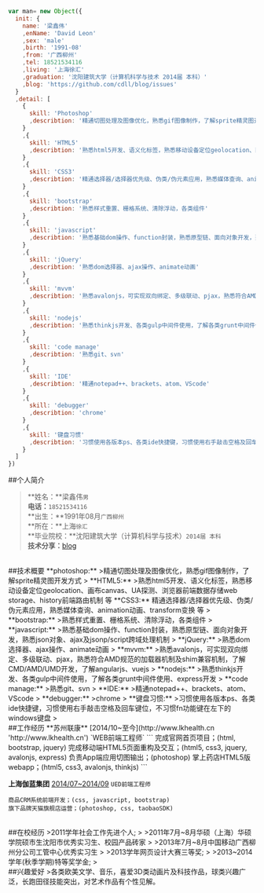 ````javascript
var man= new Object({
  init: {
    name: '梁鑫伟'
    ,enName: 'David Leon'
    ,sex: 'male'
    ,birth: '1991-08'
    ,from: '广西柳州'
    ,tel: 18521534116
    ,living: '上海徐汇'
    ,graduation: '沈阳建筑大学（计算机科学与技术 2014届 本科）'
    ,blog: 'https://github.com/cdll/blog/issues'
  }
  ,detail: [
    {
      skill: 'Photoshop'
      ,describtion: '精通切图处理及图像优化，熟悉gif图像制作，了解sprite精灵图开发方式'
    }
    ,{
      skill: 'HTML5'
      ,describtion: '熟悉html5开发、语义化标签，熟悉移动设备定位geolocation、画布canvas、UA探测、浏览器前端数据存储web storage、history前端路由机制 等'
    }
    ,{
      skill: 'CSS3'
      ,describtion: '精通选择器/选择器优先级、伪类/伪元素应用，熟悉媒体查询、animation动画、transform变换 等'
    }
    ,{
      skill: 'bootstrap'
      ,describtion: '熟悉样式重置、栅格系统、清除浮动，各类组件'
    }
    ,{
      skill: 'javascript'
      ,describtion: '熟悉基础dom操作、function封装，熟悉原型链、面向对象开发，熟悉json对象、ajax及jsonp/script跨域处理机制'
    }
    ,{
      skill: 'jQuery'
      ,describtion: '熟悉dom选择器、ajax操作、animate动画'
    }
    ,{
      skill: 'mvvm'
      ,describtion: '熟悉avalonjs，可实现双向绑定、多级联动、pjax，熟悉符合AMD规范的加载器机制及shim兼容机制，了解CMD/AMD/UMD开发，了解angularjs、vuejs'
    }
    ,{
      skill: 'nodejs'
      ,describtion: '熟悉thinkjs开发、各类gulp中间件使用，了解各类grunt中间件使用、express开发'
    }
    ,{
      skill: 'code manage'
      ,describtion: '熟悉git、svn'
    }
    ,{
      skill: 'IDE'
      ,describtion: '精通notepad++、brackets、atom、VScode'
    }
    ,{
      skill: 'debugger'
      ,describtion: 'chrome'
    }
    ,{
      skill: '键盘习惯'
      ,describtion: '习惯使用各版本ps、各类ide快捷键，习惯使用右手敲击空格及回车键位，不习惯fn功能键在左下的windows键盘'
    }
  ]
})
````
##个人简介
>**姓名：**梁鑫伟`男`  
**电话：**`18521534116`  
**出生：**1991年08月`广西柳州`  
**所在：**上海`徐汇`  
**毕业院校：**沈阳建筑大学（计算机科学与技术）`2014届 本科`  
**技术分享：**[blog](https://github.com/cdll/blog/issues)  

<br>
##技术概要
**photoshop:** 
>精通切图处理及图像优化，熟悉gif图像制作，了解sprite精灵图开发方式
>
**HTML5:**
>熟悉html5开发、语义化标签，熟悉移动设备定位geolocation、画布canvas、UA探测、浏览器前端数据存储web storage、history前端路由机制 等
**CSS3:** 精通选择器/选择器优先级、伪类/伪元素应用，熟悉媒体查询、animation动画、transform变换 等
>
**bootstrap:**
>熟悉样式重置、栅格系统、清除浮动，各类组件
>
**javascript:**
>熟悉基础dom操作、function封装，熟悉原型链、面向对象开发，熟悉json对象、ajax及jsonp/script跨域处理机制
>
**jQuery:**
>熟悉dom选择器、ajax操作、animate动画
>
**mvvm:**
>熟悉avalonjs，可实现双向绑定、多级联动、pjax，熟悉符合AMD规范的加载器机制及shim兼容机制，了解CMD/AMD/UMD开发，了解angularjs、vuejs
>
**nodejs:**
>熟悉thinkjs开发、各类gulp中间件使用，了解各类grunt中间件使用、express开发
>
**code manage:**
>熟悉git、svn
>
**IDE:**
>精通notepad++、brackets、atom、VScode
>
**debugger:**
>chrome
>
**键盘习惯:**
>习惯使用各版本ps、各类ide快捷键，习惯使用右手敲击空格及回车键位，不习惯fn功能键在左下的windows键盘
>

<br>
##工作经历
**苏州联康**
[2014/10~至今](http://www.lkhealth.cn 'http://www.lkhealth.cn')
`WEB前端工程师`
```
完成官网首页项目；(html, bootstrap, jquery)
完成移动端HTML5页面重构及交互；(html5, css3, jquery, avalonjs, express)
负责App端应用切图输出；(photoshop)
掌上药店HTML5版webapp；(html5, css3, avalonjs, thinkjs)
```

**上海伽蓝集团**
[2014/07~2014/09](http://www.jala.com.cn/ 'http://www.jala.com.cn/')
`UED前端工程师`
```
商品CRM系统前端开发；(css, javascript, bootstrap)
旗下品牌天猫旗舰店运营；(photoshop, css, taobaoSDK)
```

<br>
##在校经历
>2011学年社会工作先进个人;
>
>2011年7月~8月华硕（上海）华硕学院硕市生沈阳市优秀实习生、校园产品砖家
>
>2013年7月~8月中国移动广西柳州分公司工管中心优秀实习生
>
>2013学年网页设计大赛三等奖;  
>
>2013~2014学年(秋季学期)特等奖学金;  
>

<br>
##兴趣爱好
>各类欧美文学、音乐，喜爱3D类动画片及科技作品，球类兴趣广泛，长跑田径技能突出，对艺术作品有个性见解。
